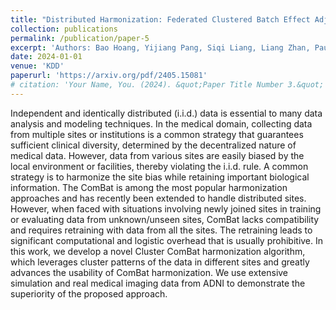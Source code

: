 ```yaml
---
title: "Distributed Harmonization: Federated Clustered Batch Effect Adjustment and Generalization"
collection: publications
permalink: /publication/paper-5
excerpt: 'Authors: Bao Hoang, Yijiang Pang, Siqi Liang, Liang Zhan, Paul Thompson, Jiayu Zhou.'
date: 2024-01-01
venue: 'KDD'
paperurl: 'https://arxiv.org/pdf/2405.15081'
# citation: 'Your Name, You. (2024). &quot;Paper Title Number 3.&quot; <i>GitHub Journal of Bugs</i>. 1(3).'
---
```


Independent and identically distributed (i.i.d.) data is essential to many data analysis and modeling techniques. In the medical domain, collecting data from multiple sites or institutions is a common strategy that guarantees sufficient clinical diversity, determined by the decentralized nature of medical data. However, data from various sites are easily biased by the local environment or facilities, thereby violating the i.i.d. rule. A common strategy is to harmonize the site bias while retaining important biological information. The ComBat is among the most popular harmonization approaches and has recently been extended to handle distributed sites. However, when faced with situations involving newly joined sites in training or evaluating data from unknown/unseen sites, ComBat lacks compatibility and requires retraining with data from all the sites. The retraining leads to significant computational and logistic overhead that is usually prohibitive. In this work, we develop a novel Cluster ComBat harmonization algorithm, which leverages cluster patterns of the data in different sites and greatly advances the usability of ComBat harmonization. We use extensive simulation and real medical imaging data from ADNI to demonstrate the superiority of the proposed approach.